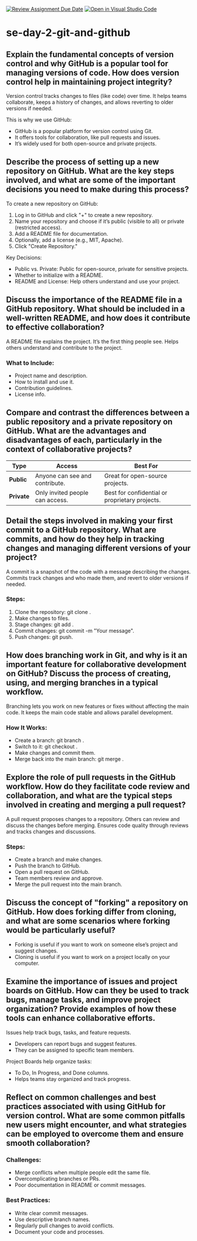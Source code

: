 [![Review Assignment Due Date](https://classroom.github.com/assets/deadline-readme-button-22041afd0340ce965d47ae6ef1cefeee28c7c493a6346c4f15d667ab976d596c.svg)](https://classroom.github.com/a/8wgCKhpZ)
[![Open in Visual Studio Code](https://classroom.github.com/assets/open-in-vscode-2e0aaae1b6195c2367325f4f02e2d04e9abb55f0b24a779b69b11b9e10269abc.svg)](https://classroom.github.com/online_ide?assignment_repo_id=18413629&assignment_repo_type=AssignmentRepo)
# se-day-2-git-and-github
## Explain the fundamental concepts of version control and why GitHub is a popular tool for managing versions of code. How does version control help in maintaining project integrity?

Version control tracks changes to files (like code) over time. It helps teams collaborate, keeps a history of changes, and allows reverting to older versions if needed.

This is why we use GitHub: 
* GitHub is a popular platform for version control using Git.
* It offers tools for collaboration, like pull requests and issues.
* It’s widely used for both open-source and private projects.

## Describe the process of setting up a new repository on GitHub. What are the key steps involved, and what are some of the important decisions you need to make during this process?

To create a new repository on GitHub:

1. Log in to GitHub and click "+" to create a new repository.
2. Name your repository and choose if it’s public (visible to all) or private (restricted access).
3. Add a README file for documentation.
4. Optionally, add a license (e.g., MIT, Apache).
5. Click "Create Repository."

Key Decisions:

* Public vs. Private: Public for open-source, private for sensitive projects.
* Whether to initialize with a README.
* README and License: Help others understand and use your project.

## Discuss the importance of the README file in a GitHub repository. What should be included in a well-written README, and how does it contribute to effective collaboration?

A README file explains the project. It’s the first thing people see. Helps others understand and contribute to the project.

### What to Include:
* Project name and description.
* How to install and use it.
* Contribution guidelines.
* License info.

## Compare and contrast the differences between a public repository and a private repository on GitHub. What are the advantages and disadvantages of each, particularly in the context of collaborative projects?

| **Type**    | **Access**                         | **Best For**                      |
|------------|---------------------------------|----------------------------------|
| **Public**  | Anyone can see and contribute.  | Great for open-source projects.  |
| **Private** | Only invited people can access. | Best for confidential or proprietary projects. |


## Detail the steps involved in making your first commit to a GitHub repository. What are commits, and how do they help in tracking changes and managing different versions of your project?

A commit is a snapshot of the code with a message describing the changes. Commits track changes and who made them, and revert to older versions if needed.

### Steps:

1. Clone the repository: git clone <repository-url>.
2. Make changes to files.
3. Stage changes: git add <file>.
4. Commit changes: git commit -m "Your message".
5. Push changes: git push.

## How does branching work in Git, and why is it an important feature for collaborative development on GitHub? Discuss the process of creating, using, and merging branches in a typical workflow.

Branching lets you work on new features or fixes without affecting the main code. It keeps the main code stable and allows parallel development.

### How It Works:
* Create a branch: git branch <branch-name>.
* Switch to it: git checkout <branch-name>.
* Make changes and commit them.
* Merge back into the main branch: git merge <branch-name>.

## Explore the role of pull requests in the GitHub workflow. How do they facilitate code review and collaboration, and what are the typical steps involved in creating and merging a pull request?

A pull request proposes changes to a repository. Others can review and discuss the changes before merging. Ensures code quality through reviews and tracks changes and discussions.

### Steps:
* Create a branch and make changes.
* Push the branch to GitHub.
* Open a pull request on GitHub.
* Team members review and approve.
* Merge the pull request into the main branch.

## Discuss the concept of "forking" a repository on GitHub. How does forking differ from cloning, and what are some scenarios where forking would be particularly useful?

* Forking is useful if you want to work on someone else’s project and suggest changes.
* Cloning is useful if you want to work on a project locally on your computer.

## Examine the importance of issues and project boards on GitHub. How can they be used to track bugs, manage tasks, and improve project organization? Provide examples of how these tools can enhance collaborative efforts.

Issues help track bugs, tasks, and feature requests.
* Developers can report bugs and suggest features.
* They can be assigned to specific team members.

Project Boards help organize tasks:
* To Do, In Progress, and Done columns.
* Helps teams stay organized and track progress.

## Reflect on common challenges and best practices associated with using GitHub for version control. What are some common pitfalls new users might encounter, and what strategies can be employed to overcome them and ensure smooth collaboration?

### Challenges:
* Merge conflicts when multiple people edit the same file.
* Overcomplicating branches or PRs.
* Poor documentation in README or commit messages.

### Best Practices:
* Write clear commit messages.
* Use descriptive branch names.
* Regularly pull changes to avoid conflicts.
* Document your code and processes.